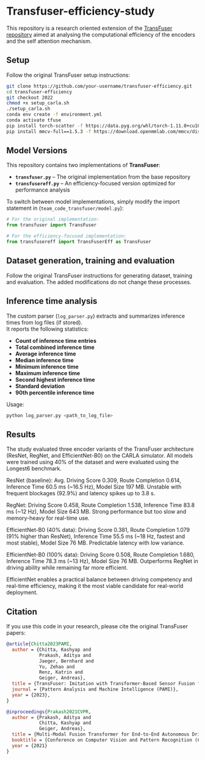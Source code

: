 # Transfuser-efficiency-study
This repository is a research oriented extension of the [TransFuser repository](https://github.com/autonomousvision/transfuser/tree/2022) aimed at analysing the computational efficiency of the encoders and the self attention mechanism.

## Setup

Follow the original TransFuser setup instructions:

```bash
git clone https://github.com/your-username/transfuser-efficiency.git
cd transfuser-efficiency
git checkout 2022
chmod +x setup_carla.sh
./setup_carla.sh
conda env create -f environment.yml
conda activate tfuse
pip install torch-scatter -f https://data.pyg.org/whl/torch-1.11.0+cu102.html
pip install mmcv-full==1.5.3 -f https://download.openmmlab.com/mmcv/dist/cu102/torch1.11.0/index.html
```

## Model Versions

This repository contains two implementations of **TransFuser**:

- **`transfuser.py`** – The original implementation from the base repository  
- **`transfusereff.py`** – An efficiency-focused version optimized for performance analysis

To switch between model implementations, simply modify the import statement in (`team_code_transfuser/model.py`):

```python
# For the original implementation:
from transfuser import TransFuser

# For the efficiency-focused implementation:
from transfusereff import TransFuserEff as TransFuser
```

## Dataset generation, training and evaluation
Follow the original TransFuser instructions for generating dataset, training and evaluation. The added modifications do not change these processes.

## Inference time analysis
The custom parser (`log_parser.py`) extracts and summarizes inference times from log files (if stored).  
It reports the following statistics:

- **Count of inference time entries**  
- **Total combined inference time**  
- **Average inference time**  
- **Median inference time**  
- **Minimum inference time**  
- **Maximum inference time**  
- **Second highest inference time**  
- **Standard deviation**  
- **90th percentile inference time**  

Usage:
```python
python log_parser.py <path_to_log_file>
```

## Results
The study evaluated three encoder variants of the TransFuser architecture (ResNet, RegNet, and EfficientNet-B0) on the CARLA simulator. All models were trained using 40% of the dataset and were evaluated using the Longest6 benchmark.

ResNet (baseline): Avg. Driving Score 0.309, Route Completion 0.614, Inference Time 60.5 ms (~16.5 Hz), Model Size 197 MB.
Unstable with frequent blockages (92.9%) and latency spikes up to 3.8 s.

RegNet: Driving Score 0.458, Route Completion 1.538, Inference Time 83.8 ms (~12 Hz), Model Size 643 MB.
Strong performance but too slow and memory-heavy for real-time use.

EfficientNet-B0 (40% data): Driving Score 0.381, Route Completion 1.079 (91% higher than ResNet), Inference Time 55.5 ms (~18 Hz, fastest and most stable), Model Size 76 MB.
Predictable latency with low variance.

EfficientNet-B0 (100% data): Driving Score 0.508, Route Completion 1.680, Inference Time 78.3 ms (~13 Hz), Model Size 76 MB.
Outperforms RegNet in driving ability while remaining far more efficient.

EfficientNet enables a practical balance between driving competency and real-time efficiency, making it the most viable candidate for real-world deployment.

## Citation

If you use this code in your research, please cite the original TransFuser papers:

```bibtex
@article{Chitta2023PAMI,
  author = {Chitta, Kashyap and
            Prakash, Aditya and
            Jaeger, Bernhard and
            Yu, Zehao and
            Renz, Katrin and
            Geiger, Andreas},
  title = {TransFuser: Imitation with Transformer-Based Sensor Fusion for Autonomous Driving},
  journal = {Pattern Analysis and Machine Intelligence (PAMI)},
  year = {2023},
}

@inproceedings{Prakash2021CVPR,
  author = {Prakash, Aditya and
            Chitta, Kashyap and
            Geiger, Andreas},
  title = {Multi-Modal Fusion Transformer for End-to-End Autonomous Driving},
  booktitle = {Conference on Computer Vision and Pattern Recognition (CVPR)},
  year = {2021}
}
